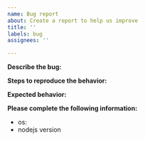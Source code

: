 ```yaml
---
name: Bug report
about: Create a report to help us improve
title: ''
labels: bug
assignees: ''

---
```


**Describe the bug:**
<!--A clear and concise description of what the bug is.-->

**Steps to reproduce the behavior:**
<!--
1. Go to '...'
2. Click on '....'
3. See error
-->

**Expected behavior:**
<!--A clear and concise description of what you expected to happen.-->

<!--
**Screenshots:**
If applicable, add screenshots to help explain your problem.
-->

**Please complete the following information:**
 - os: <!--[e.g. Manjaro 20.0.3, Windows 10 1904]-->
 - nodejs version <!--[e.g. 14.2.0]-->
 
<!--
**Additional context:**
Add any other context about the problem here.
-->
